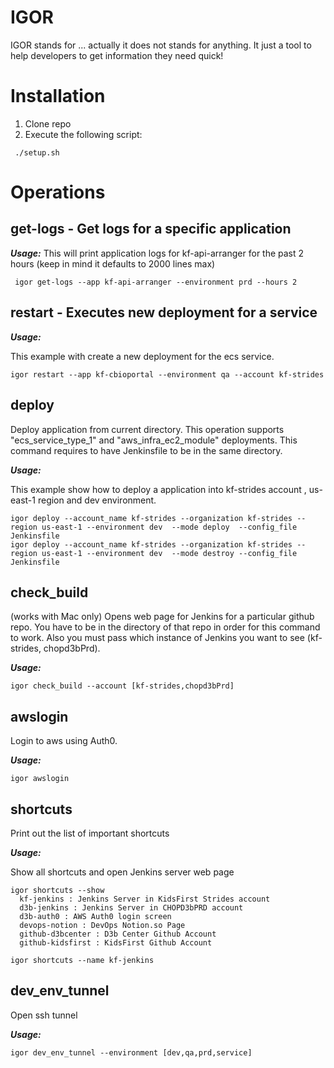 IGOR
====

IGOR stands for ... actually it does not stands for anything. It just a tool to help developers to get information they need quick!

Installation
============

1. Clone repo
2. Execute the following script:

~~~
 ./setup.sh
~~~


Operations
==========

get-logs - Get logs for a specific application
--------

***Usage:***
This will print application logs for kf-api-arranger for the past 2 hours (keep in mind it defaults to 2000 lines max)
~~~
 igor get-logs --app kf-api-arranger --environment prd --hours 2 
~~~

restart - Executes new deployment for a service
-------

***Usage:***

This example with create a new deployment for the ecs service.

~~~
igor restart --app kf-cbioportal --environment qa --account kf-strides
~~~

deploy 
------

Deploy application from current directory. This operation supports "ecs_service_type_1" and "aws_infra_ec2_module" deployments. This command requires to have Jenkinsfile to be in the same directory.

***Usage:***

This example show how to deploy a application into kf-strides account , us-east-1 region and dev environment. 

~~~
igor deploy --account_name kf-strides --organization kf-strides --region us-east-1 --environment dev  --mode deploy  --config_file Jenkinsfile
igor deploy --account_name kf-strides --organization kf-strides --region us-east-1 --environment dev  --mode destroy --config_file Jenkinsfile
~~~

check_build 
-----------
(works with Mac only) Opens web page for Jenkins for a particular github repo. You have to be in the directory of that repo in order for this command to work. Also you must pass which instance of Jenkins you want to see (kf-strides, chopd3bPrd).

***Usage:***

~~~
igor check_build --account [kf-strides,chopd3bPrd]
~~~

awslogin 
--------
Login to aws using Auth0. 

***Usage:***

~~~
igor awslogin
~~~

shortcuts 
---------
Print out the list of important shortcuts

***Usage:***

Show all shortcuts and open Jenkins server web page
~~~
igor shortcuts --show
  kf-jenkins : Jenkins Server in KidsFirst Strides account
  d3b-jenkins : Jenkins Server in CHOPD3bPRD account
  d3b-auth0 : AWS Auth0 login screen
  devops-notion : DevOps Notion.so Page
  github-d3bcenter : D3b Center Github Account
  github-kidsfirst : KidsFirst Github Account

igor shortcuts --name kf-jenkins 
~~~

dev_env_tunnel 
--------------
Open ssh tunnel

***Usage:***

~~~
igor dev_env_tunnel --environment [dev,qa,prd,service]
~~~


